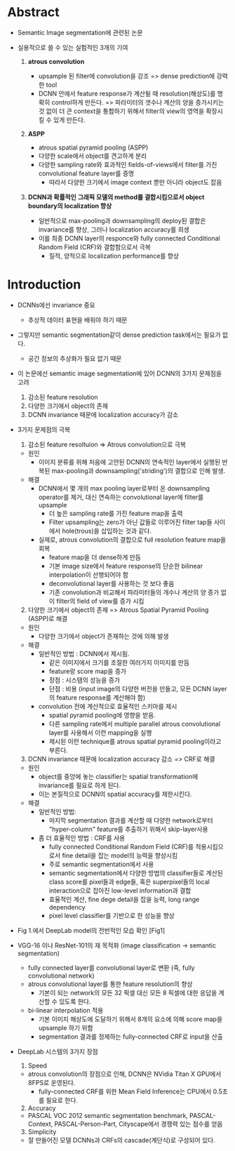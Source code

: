 # Abstract
- Semantic Image segmentation에 관련된 논문
- 실용적으로 쓸 수 있는 실험적인 3개의 기여

  1. **atrous convolution**
      - upsample 된 filter에 convolution을 강조 => dense prediction에 강력한 tool
      - DCNN 안에서 feature response가 계산될 때 resolution(해상도)를 명확히 control하게 만든다.
        => 파라미터의 갯수나 계산의 양을 증가시키는 것 없이 더 큰 context을 통합하기 위해서 filter의 view의 영역을 확장시킬 수 있게 만든다.
  
  2. **ASPP**
      - atrous spatial pyramid pooling (ASPP)
      - 다양한 scale에서 object를 견고하게 분리
      - 다양한 sampling rate와 효과적인 fields-of-views에서 filter를 가진 convolutional feature layer를 증명
        - 따라서 다양한 크기에서 image context 뿐만 아니라 object도 잡음 

  3. **DCNN과 확률적인 그래픽 모델의 method를 결합시킴으로서 object boundary의 localization 향상**
      - 일반적으로 max-pooling과 downsampling의 deploy된 결합은 invariance를 향상, 그러나 localization accuracy를 희생
      - 이를 최종 DCNN layer의 responce와 fully connected Conditional Random Field (CRF)와 결합함으로서 극복
        - 질적, 양적으로 localization performance를 향상
        
# Introduction
- DCNNs에선 invariance 중요
  - 추상적 데이터 표현을 배워야 하기 때문

- 그렇지만 semantic segmentation같이 dense prediction task에서는 필요가 없다.
  - 공간 정보의 추상화가 필요 없기 때문

- 이 논문에선 semantic image segmentation에 있어 DCNN의 3가지 문제점을 고려
  1. 감소된 feature resolution
  2. 다양한 크기에서 object의 존재
  3. DCNN invariance 때문에 localization accuracy가 감소

- 3가지 문제점의 극복
  1. 감소된 feature resoltuion => Atrous convolution으로 극복
    - 원인 
      - 이미지 분류를 위해 처음에 고안된 DCNN의 연속적인 layer에서 실행된 반복된 max-pooling과 downsampling('striding')의 결합으로 인해 발생.
    - 해결
      - DCNN에서 몇 개의 max pooling layer로부터 온 downsampling operator를 제거, 대신 연속하는 convolutional layer에 filter를 upsample
        - 더 높은 sampling rate를 가진 feature map을 출력
        - Filter upsampling는 zero가 아닌 값들로 이루어진 filter tap들 사이에서 hole(trous)을 삽입하는 것과 같다.
      - 실제로, atrous convolution의 결합으로 full resolution feature map을 회복
        - feature map을 더 dense하게 만듬
        - 기본 image size에서 feature response의 단순한 bilinear interpolation이 선행되어야 함
        - deconvolutional layer를 사용하는 것 보다 좋음
        - 기존 convolution과 비교해서 파라미터들의 개수나 계산의 양 증가 없이 filter의 field of view를 증가 시킴
  2. 다양한 크기에서 object의 존재 => Atrous Spatial Pyramid Pooling (ASPP)로 해결
    - 원인
      - 다양한 크기에서 object가 존재하는 것에 의해 발생
    - 해결
      - 일반적인 방법 : DCNN에서 제시됨.
        - 같은 이미지에서 크기를 조절한 여러가지 이미지를 만듬
        - feature랑 score map을 증가
        - 장점 : 시스템의 성능을 증가 
        - 단점 : 비용 (input image의 다양한 버전을 만들고, 모든 DCNN layer의 feature response를 계산해야 함)
      - convolution 전에 계산적으로 효율적인 스키마를 제시
        - spatial pyramid pooling에 영향을 받음.
        - 다른 sampling rate에서 multiple parallel atrous convolutional layer를 사용해서 이런 mapping을 실행
        - 제시된 이런 technique를 atrous spatial pyramid pooling이라고 부른다.
  3. DCNN invariance 때문에 localization accuracy 감소 => CRF로 해결
    - 원인
      - object를 중앙에 놓는 classifier는 spatial transformation에 invariance를 필요로 하게 된다.
      - 이는 본질적으로 DCNN의 spatial accuracy를 제한시킨다.
    - 해결
      - 일반적인 방법:
        - 마지막 segmentation 결과를 계산할 때 다양한 network로부터 "hyper-column" feature를 추출하기 위해서 skip-layer사용
      - 좀 더 효율적인 방법 : CRF를 사용
        - fully connected Conditional Random Field (CRF)를 적용시킴으로서 fine detail을 잡는 model의 능력을 향상시킴
        - 주로 semantic segmentation에서 사용
        - semantic segmentation에서 다양한 방법의 classifier들로 계산된 class score를 pixel들과 edge들, 혹은 superpixel들의 local interaction으로 잡아진 low-level information과 결합 
        - 효율적인 계산, fine dege detail을 잡을 능력, long range dependency 
        - pixel level classifier를 기반으로 한 성능을 향상
        
- Fig 1.에서 DeepLab model의 전반적인 모습 확인
[Fig1]
- VGG-16 이나 ResNet-101의 재 목적화 (image classification -> semantic segmentation)
  - fully connected layer를 convolutional layer로 변환 (즉, fully convolutional network)
  - atrous convolutional layer를 통한 feature resolution의 향상
    - 기본이 되는 network의 모든 32 픽셀 대신 모든 8 픽셀에 대한 응답을 계산할 수 있도록 한다.
  - bi-linear interpolation 적용
    - 기본 이미지 해상도에 도달하기 위해서 8개의 요소에 의해 score map을 upsample 하기 위함
    - segmentation 결과를 정제하는 fully-connected CRF로 input을 산출
- DeepLab 시스템의 3가지 장점
  1. Speed
    - atrous convolution의 장점으로 인해, DCNN은 NVidia Titan X GPU에서 8FPS로 운영된다.
      - fully-connected CRF를 위한 Mean Field Inference는 CPU에서 0.5초를 필요로 한다.
  2. Accuracy
    - PASCAL VOC 2012 semantic segmentation benchmark, PASCAL-Context, PASCAL-Person-Part, Cityscape에서 경쟁력 있는 점수를 얻음
  3. Simplicity
    - 잘 만들어진 모델 DCNNs과 CRFs의 cascade(계단식)로 구성되어 있다. 
